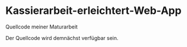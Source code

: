 # Kassierarbeit-erleichtert-Web-App
Quellcode meiner Maturarbeit

Der Quellcode wird demnächst verfügbar sein.
